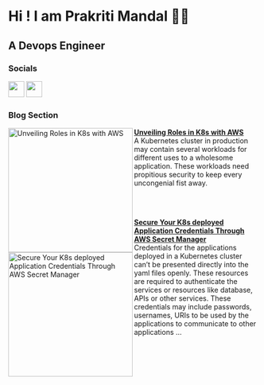 Hi ! I am Prakriti Mandal 🌱💚
=======================================================================================================================================

A Devops Engineer
-------------------

### Socials

<p align="left"> <a href="https://www.github.com/prakrit55" target="_blank" rel="noreferrer"><img src="https://raw.githubusercontent.com/danielcranney/readme-generator/main/public/icons/socials/github.svg" width="32" height="32" /></a> <a href="https://www.linkedin.com/in/prakriti-mandal-030239239/" target="_blank" rel="noreferrer"><img src="https://raw.githubusercontent.com/danielcranney/readme-generator/main/public/icons/socials/linkedin.svg" width="32" height="32" /></a></p>

### Blog Section
<p align="left">
<a href="https://medium.com/@prakritimandal611/unveiling-roles-in-k8s-with-aws-e97824f3a49d" title="Unveiling Roles in K8s with AWS"><img src="https://miro.medium.com/v2/resize:fit:828/format:webp/1*kOV0brwEm2ps5n1sh0LzSg.jpeg" alt="Unveiling Roles in K8s with AWS" width="250px" align="left"/></a>
<a href="https://medium.com/@prakritimandal611/unveiling-roles-in-k8s-with-aws-e97824f3a49d" title="Unveiling Roles in K8s with AWS"><strong>Unveiling Roles in K8s with AWS</strong></a>
<br/>A Kubernetes cluster in production may contain several workloads for different uses to a wholesome application. These workloads need propitious security to keep every uncongenial fist away. </p> <br><br/>
<p align="left">
<a href="https://medium.com/@prakritimandal611/terraform-for-aws-4cb2cf4d60cc" title="Secure Your K8s deployed Application Credentials Through AWS Secret Manager
"><img src="https://miro.medium.com/v2/resize:fit:828/format:webp/1*egfe4X3Pr7BQjjq8OVkhvg.png" alt="Secure Your K8s deployed Application Credentials Through AWS Secret Manager" width="250px" align="left"/></a>
<a href="https://medium.com/@prakritimandal611/secure-your-k8s-deployed-application-credentials-through-aws-secret-manager-09632fb3a265" title=""><strong>Secure Your K8s deployed Application Credentials Through AWS Secret Manager</strong></a>
<br/>Credentials for the applications deployed in a Kubernetes cluster can’t be presented directly into the yaml files openly. These resources are required to authenticate the services or resources like database, APIs or other services. These credentials may include passwords, usernames, URIs to be used by the applications to communicate to other applications ... </p> <br><br/>


  





